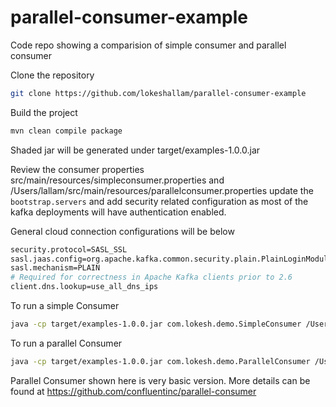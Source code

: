 # parallel-consumer-example
Code repo showing a comparision of simple consumer and parallel consumer

Clone the repository 
```sh
git clone https://github.com/lokeshallam/parallel-consumer-example
```

Build the project
```sh
mvn clean compile package
```

Shaded jar will be generated under target/examples-1.0.0.jar

Review the consumer properties src/main/resources/simpleconsumer.properties and /Users/lallam/src/main/resources/parallelconsumer.properties 
update the `bootstrap.servers` and add security related configuration as most of the kafka deployments will have authentication enabled. 

General cloud connection configurations will be below 

```sh
security.protocol=SASL_SSL
sasl.jaas.config=org.apache.kafka.common.security.plain.PlainLoginModule required username='REplaceApi-KEY' password='ReplaceAPI-Secret';
sasl.mechanism=PLAIN
# Required for correctness in Apache Kafka clients prior to 2.6
client.dns.lookup=use_all_dns_ips
```


To run a simple Consumer 

```sh
java -cp target/examples-1.0.0.jar com.lokesh.demo.SimpleConsumer /Users/lallam/Downloads/parallel-consumer-example/src/main/resources/simpleconsumer.properties
```

To run a parallel Consumer

```sh
java -cp target/examples-1.0.0.jar com.lokesh.demo.ParallelConsumer /Users/lallam/Downloads/parallel-consumer-example/src/main/resources/parallelconsumer.properties
```

Parallel Consumer shown here is very basic version. More details can be found at https://github.com/confluentinc/parallel-consumer